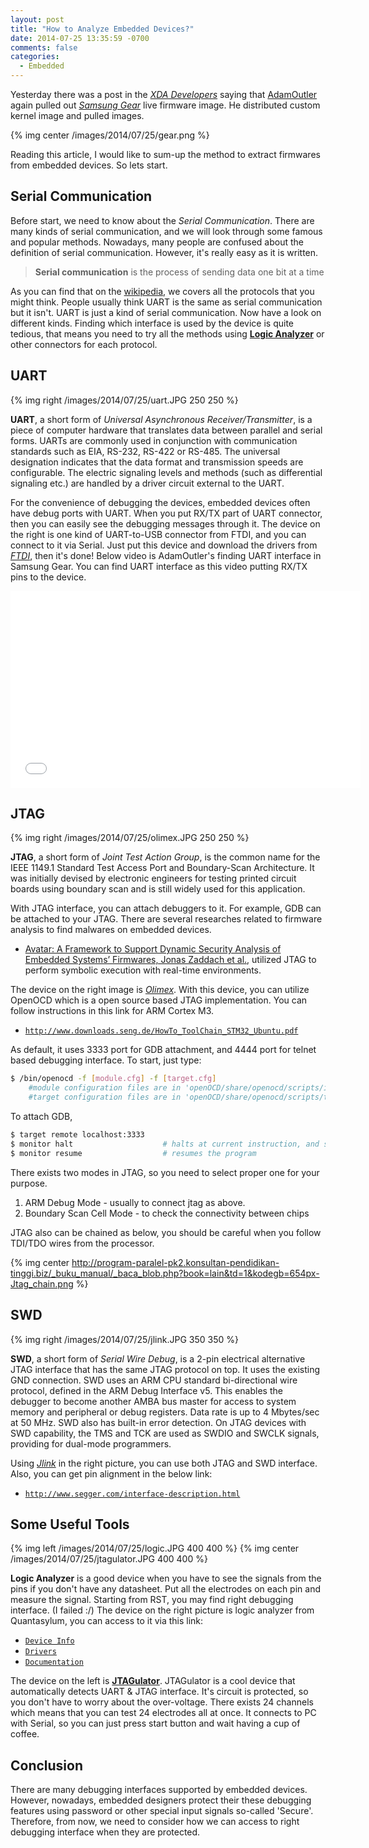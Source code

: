 ```yaml
---
layout: post
title: "How to Analyze Embedded Devices?"
date: 2014-07-25 13:35:59 -0700
comments: false
categories:
  - Embedded
---
```

Yesterday there was a post in the [*XDA Developers*](http://www.xda-developers.com/android/samsung-gear-live-stock-firmware-image-pulled-temp-root/) saying that [AdamOutler](http://plus.adamoutler.com/) again pulled out [*Samsung Gear*](http://www.samsung.com/global/microsite/gear/gearlive_design.html) live firmware image. He distributed custom kernel image and pulled images.

{% img center /images/2014/07/25/gear.png %}

Reading this article, I would like to sum-up the method to extract firmwares from embedded devices. So lets start.

<!-- more -->

## <a id="serial"></a> Serial Communication

Before start, we need to know about the *Serial Communication*. There are many kinds of serial communication, and we will look through some famous and popular methods. Nowadays, many people are confused about the definition of serial communication. However, it's really easy as it is written.

> **Serial communication** is the process of sending data one bit at a time

As you can find that on the [wikipedia](http://en.wikipedia.org/wiki/Serial_communication), we covers all the protocols that you might think. People usually think UART is the same as serial communication but it isn't. UART is just a kind of serial communication. Now have a look on different kinds.
Finding which interface is used by the device is quite tedious, that means you need to try all the methods using [**Logic Analyzer**](http://en.wikipedia.org/wiki/Logic_analyzer) or other connectors for each protocol.

## <a id="uart"></a> UART

{% img right /images/2014/07/25/uart.JPG 250 250 %}

**UART**, a short form of *Universal Asynchronous Receiver/Transmitter*, is a piece of computer hardware that translates data between parallel and serial forms. UARTs are commonly used in conjunction with communication standards such as EIA, RS-232, RS-422 or RS-485. The universal designation indicates that the data format and transmission speeds are configurable. The electric signaling levels and methods (such as differential signaling etc.) are handled by a driver circuit external to the UART.

For the convenience of debugging the devices, embedded devices often have debug ports with UART. When you put RX/TX part of UART connector, then you can easily see the debugging messages through it. The device on the right is one kind of UART-to-USB connector from FTDI, and you can connect to it via Serial.
Just put this device and download the drivers from [*FTDI*](http://www.ftdichip.com/Products/ICs/FT232R.htm), then it's done! Below video is AdamOutler's finding UART interface in Samsung Gear. You can find UART interface as this video putting RX/TX pins to the device.


<div style="text-align: center">
<iframe width="560" height="315" src="//www.youtube.com/embed/xvY2Y21EYWo" frameborder="0" allowfullscreen></iframe>
</div>

## <a id="jtag"></a> JTAG

{% img right /images/2014/07/25/olimex.JPG 250 250 %}

**JTAG**, a short form of *Joint Test Action Group*, is the common name for the IEEE 1149.1 Standard Test Access Port and Boundary-Scan Architecture. It was initially devised by electronic engineers for testing printed circuit boards using boundary scan and is still widely used for this application. 

With JTAG interface, you can attach debuggers to it. For example, GDB can be attached to your JTAG. There are several researches related to firmware analysis to find malwares on embedded devices.

* [Avatar: A Framework to Support Dynamic Security Analysis of Embedded Systems’ Firmwares, Jonas Zaddach et al.](http://www.syssec-project.eu/m/page-media/3/ndss14_zaddach.pdf), utilized JTAG to perform symbolic execution with real-time environments.

The device on the right image is [*Olimex*](https://www.olimex.com/Products/ARM/JTAG/ARM-USB-OCD/). With this device, you can utilize OpenOCD which is a open source based JTAG implementation. You can follow instructions in this link for ARM Cortex M3. 

* [`http://www.downloads.seng.de/HowTo_ToolChain_STM32_Ubuntu.pdf`](http://www.downloads.seng.de/HowTo_ToolChain_STM32_Ubuntu.pdf)

As default, it uses 3333 port for GDB attachment, and 4444 port for telnet based debugging interface. To start, just type:

``` sh
$ /bin/openocd -f [module.cfg] -f [target.cfg]
    #module configuration files are in 'openOCD/share/openocd/scripts/interface'
    #target configuration files are in 'openOCD/share/openocd/scripts/target
```

To attach GDB,

``` sh
$ target remote localhost:3333
$ monitor halt                    # halts at current instruction, and shows registers
$ monitor resume                  # resumes the program
```

There exists two modes in JTAG, so you need to select proper one for your purpose.

1. ARM Debug Mode - usually to connect jtag as above.
2. Boundary Scan Cell Mode - to check the connectivity between chips

JTAG also can be chained as below, you should be careful when you follow TDI/TDO wires from the processor.

{% img center http://program-paralel-pk2.konsultan-pendidikan-tinggi.biz/_buku_manual/_baca_blob.php?book=lain&td=1&kodegb=654px-Jtag_chain.png %}

## <a id="swd"></a> SWD

{% img right /images/2014/07/25/jlink.JPG 350 350 %}

**SWD**, a short form of *Serial Wire Debug*, is a 2-pin electrical alternative JTAG interface that has the same JTAG protocol on top. It uses the existing GND connection. SWD uses an ARM CPU standard bi-directional wire protocol, defined in the ARM Debug Interface v5. This enables the debugger to become another AMBA bus master for access to system memory and peripheral or debug registers. Data rate is up to 4 Mbytes/sec at 50 MHz. SWD also has built-in error detection. On JTAG devices with SWD capability, the TMS and TCK are used as SWDIO and SWCLK signals, providing for dual-mode programmers.

Using [*Jlink*](http://www.segger.com/jlink-debug-probes.html) in the right picture, you can use both JTAG and SWD interface. Also, you can get pin alignment in the below link:

* [`http://www.segger.com/interface-description.html`](http://www.segger.com/interface-description.html)

## <a id="useful"></a> Some Useful Tools

{% img left /images/2014/07/25/logic.JPG 400 400 %}
{% img center /images/2014/07/25/jtagulator.JPG 400 400 %}

**Logic Analyzer** is a good device when you have to see the signals from the pins if you don't have any datasheet. Put all the electrodes on each pin and measure the signal. Starting from RST, you may find right debugging interface. (I failed :/) The device on the right picture is logic analyzer from Quantasylum, you can access to it via this link:

* [`Device Info`](http://www.quantasylum.com/content/Products/QA100.aspx)
* [`Drivers`](https://www.quantasylum.com/content/Support/Downloads.aspx#QA100)
* [`Documentation`](http://www.quantasylum.com/content/Portals/0/UploadedFiles/QA100%20Documentation.pdf)


The device on the left is [**JTAGulator**](http://www.grandideastudio.com/portfolio/jtagulator/). JTAGulator is a cool device that automatically detects UART & JTAG interface.  It's circuit is protected, so you don't have to worry about the over-voltage. There exists 24 channels which means that you can test 24 electrodes all at once. It connects to PC with Serial, so you can just press start button and wait having a cup of coffee.

## <a id="con"></a> Conclusion

There are many debugging interfaces supported by embedded devices. However, nowadays, embedded designers protect their these debugging features using password or other special input signals so-called 'Secure'. Therefore, from now, we need to consider how we can access to right debugging interface when they are protected.




